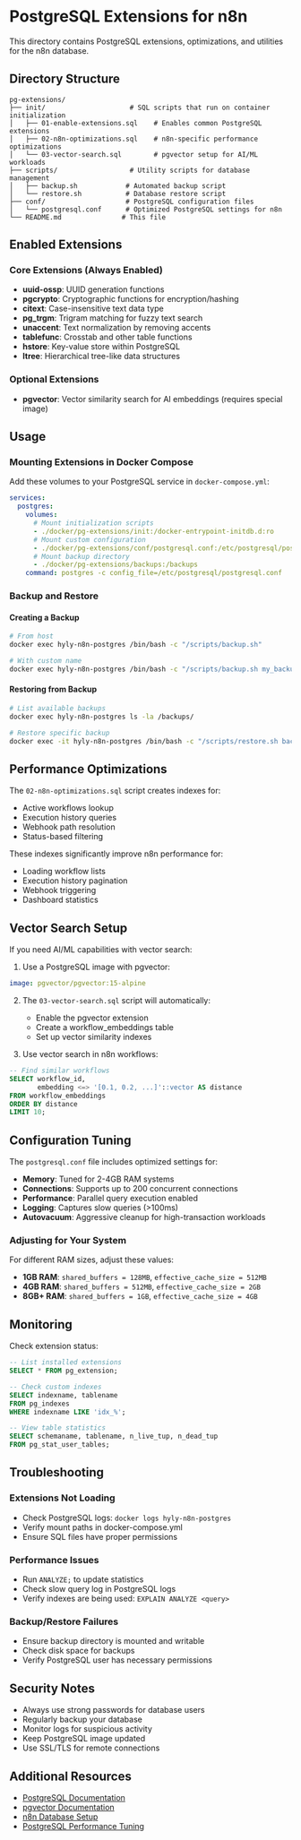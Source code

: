 # PostgreSQL Extensions for n8n

This directory contains PostgreSQL extensions, optimizations, and utilities for the n8n database.

## Directory Structure

```
pg-extensions/
├── init/                     # SQL scripts that run on container initialization
│   ├── 01-enable-extensions.sql    # Enables common PostgreSQL extensions
│   ├── 02-n8n-optimizations.sql    # n8n-specific performance optimizations
│   └── 03-vector-search.sql        # pgvector setup for AI/ML workloads
├── scripts/                  # Utility scripts for database management
│   ├── backup.sh            # Automated backup script
│   └── restore.sh           # Database restore script
├── conf/                    # PostgreSQL configuration files
│   └── postgresql.conf      # Optimized PostgreSQL settings for n8n
└── README.md               # This file
```

## Enabled Extensions

### Core Extensions (Always Enabled)
- **uuid-ossp**: UUID generation functions
- **pgcrypto**: Cryptographic functions for encryption/hashing
- **citext**: Case-insensitive text data type
- **pg_trgm**: Trigram matching for fuzzy text search
- **unaccent**: Text normalization by removing accents
- **tablefunc**: Crosstab and other table functions
- **hstore**: Key-value store within PostgreSQL
- **ltree**: Hierarchical tree-like data structures

### Optional Extensions
- **pgvector**: Vector similarity search for AI embeddings (requires special image)

## Usage

### Mounting Extensions in Docker Compose

Add these volumes to your PostgreSQL service in `docker-compose.yml`:

```yaml
services:
  postgres:
    volumes:
      # Mount initialization scripts
      - ./docker/pg-extensions/init:/docker-entrypoint-initdb.d:ro
      # Mount custom configuration
      - ./docker/pg-extensions/conf/postgresql.conf:/etc/postgresql/postgresql.conf:ro
      # Mount backup directory
      - ./docker/pg-extensions/backups:/backups
    command: postgres -c config_file=/etc/postgresql/postgresql.conf
```

### Backup and Restore

#### Creating a Backup
```bash
# From host
docker exec hyly-n8n-postgres /bin/bash -c "/scripts/backup.sh"

# With custom name
docker exec hyly-n8n-postgres /bin/bash -c "/scripts/backup.sh my_backup_name"
```

#### Restoring from Backup
```bash
# List available backups
docker exec hyly-n8n-postgres ls -la /backups/

# Restore specific backup
docker exec -it hyly-n8n-postgres /bin/bash -c "/scripts/restore.sh backup_n8n_20250830_120000.sql.gz"
```

## Performance Optimizations

The `02-n8n-optimizations.sql` script creates indexes for:
- Active workflows lookup
- Execution history queries
- Webhook path resolution
- Status-based filtering

These indexes significantly improve n8n performance for:
- Loading workflow lists
- Execution history pagination
- Webhook triggering
- Dashboard statistics

## Vector Search Setup

If you need AI/ML capabilities with vector search:

1. Use a PostgreSQL image with pgvector:
```yaml
image: pgvector/pgvector:15-alpine
```

2. The `03-vector-search.sql` script will automatically:
   - Enable the pgvector extension
   - Create a workflow_embeddings table
   - Set up vector similarity indexes

3. Use vector search in n8n workflows:
```sql
-- Find similar workflows
SELECT workflow_id, 
       embedding <=> '[0.1, 0.2, ...]'::vector AS distance
FROM workflow_embeddings
ORDER BY distance
LIMIT 10;
```

## Configuration Tuning

The `postgresql.conf` file includes optimized settings for:
- **Memory**: Tuned for 2-4GB RAM systems
- **Connections**: Supports up to 200 concurrent connections
- **Performance**: Parallel query execution enabled
- **Logging**: Captures slow queries (>100ms)
- **Autovacuum**: Aggressive cleanup for high-transaction workloads

### Adjusting for Your System

For different RAM sizes, adjust these values:
- **1GB RAM**: `shared_buffers = 128MB`, `effective_cache_size = 512MB`
- **4GB RAM**: `shared_buffers = 512MB`, `effective_cache_size = 2GB`
- **8GB+ RAM**: `shared_buffers = 1GB`, `effective_cache_size = 4GB`

## Monitoring

Check extension status:
```sql
-- List installed extensions
SELECT * FROM pg_extension;

-- Check custom indexes
SELECT indexname, tablename 
FROM pg_indexes 
WHERE indexname LIKE 'idx_%';

-- View table statistics
SELECT schemaname, tablename, n_live_tup, n_dead_tup 
FROM pg_stat_user_tables;
```

## Troubleshooting

### Extensions Not Loading
- Check PostgreSQL logs: `docker logs hyly-n8n-postgres`
- Verify mount paths in docker-compose.yml
- Ensure SQL files have proper permissions

### Performance Issues
- Run `ANALYZE;` to update statistics
- Check slow query log in PostgreSQL logs
- Verify indexes are being used: `EXPLAIN ANALYZE <query>`

### Backup/Restore Failures
- Ensure backup directory is mounted and writable
- Check disk space for backups
- Verify PostgreSQL user has necessary permissions

## Security Notes

- Always use strong passwords for database users
- Regularly backup your database
- Monitor logs for suspicious activity
- Keep PostgreSQL image updated
- Use SSL/TLS for remote connections

## Additional Resources

- [PostgreSQL Documentation](https://www.postgresql.org/docs/)
- [pgvector Documentation](https://github.com/pgvector/pgvector)
- [n8n Database Setup](https://docs.n8n.io/hosting/configuration/database/)
- [PostgreSQL Performance Tuning](https://wiki.postgresql.org/wiki/Tuning_Your_PostgreSQL_Server)